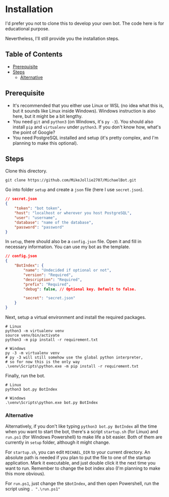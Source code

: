 <!-- omit in toc -->
# Installation

I'd prefer you not to clone this to develop your own bot. The code here is for educational purpose.

Nevertheless, I'll still provide you the installation steps.

<!-- omit in toc -->
## Table of Contents

- [Prerequisite](#prerequisite)
- [Steps](#steps)
    - [Alternative](#alternative)

## Prerequisite

- It's recommended that you either use Linux or WSL (no idea what this is, but it sounds like Linux inside Windows). Windows instruction is also here, but it might be a bit lengthy.
- You need `git` and `python3` (on Windows, it's `py -3`). You should also install `pip` and `virtualenv` under `python3`. If you don't know how, what's the point of Google?
- You need PostgreSQL installed and setup (it's pretty complex, and I'm planning to make this optional).

## Steps

Clone this directory.

``` git
git clone https://github.com/MikeJollie2707/MichaelBot.git
```

Go into folder `setup` and create a `json` file (here I use `secret.json`).

```json
// secret.json
{
    "token": "bot token",
    "host": "localhost or wherever you host PostgreSQL",
    "user": "username",
    "database": "name of the database",
    "password": "password"
}
```

In `setup`, there should also be a `config.json` file. Open it and fill in necessary information. You can use my bot as the template.

```json
// config.json
{
    "BotIndex": {
        "name": "Undecided if optional or not",
        "version": "Required",
        "description": "Required",
        "prefix": "Required",
        "debug": false, // Optional key. Default to false.

        "secret": "secret.json"
    }
}
```

Next, setup a virtual environment and install the required packages.

```terminal
# Linux
python3 -m virtualenv venv
source venv/bin/activate
python3 -m pip install -r requirement.txt

# Windows
py -3 -m virtualenv venv
# py -3 will still somehow use the global python interpreter,
# so for now this is the only way
.\venv\Scripts\python.exe -m pip install -r requirement.txt
```

Finally, run the bot.

```terminal
# Linux
python3 bot.py BotIndex

# Windows
.\venv\Scripts\python.exe bot.py BotIndex
```

### Alternative

Alternatively, if you don't like typing `python3 bot.py BotIndex` all the time when you want to start the bot, there's a script `startup.sh` (for Linux) and `run.ps1` (for Windows Powershell) to make life a bit easier. Both of them are currently in `setup` folder, although it might change.

For `startup.sh`, you can edit `MICHAEL_DIR` to your current directory. An absolute path is needed if you plan to put the file to one of the startup application. Mark it executable, and just double click it the next time you want to run. Remember to change the bot index also (I'm planning to make this more obvious).

For `run.ps1`, just change the `$BotIndex`, and then open Powershell, run the script using `. ".\run.ps1"`

